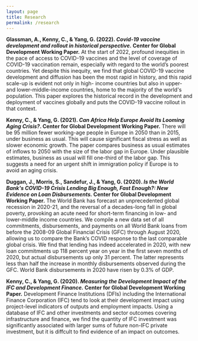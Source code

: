 ```yaml
---
layout: page
title: Research
permalink: /research
---
```


**Glassman, A., Kenny, C., & Yang, G. (2022).  *Covid-19 vaccine development and rollout in historical perspective.*  Center for Global Development Working Paper.**
At the start of 2022, profound inequities in the pace of access to COVID-19 vaccines and the level of coverage of COVID-19 vaccination remain, especially with regard to the world’s poorest countries. Yet despite this inequity, we find that global COVID-19 vaccine development and diffusion has been the most rapid in history, and this rapid scale-up is evident not only in high- income countries but also in upper- and lower-middle-income countries, home to the majority of the world's population. This paper explores the historical record in the development and deployment of vaccines globally and puts the COVID-19 vaccine rollout in that context.

**Kenny, C., & Yang, G. (2021). *Can Africa Help Europe Avoid Its Looming Aging Crisis?*. Center for Global Development Working Paper.** There will be 95 million fewer working-age people in Europe in 2050 than in 2015, under business as usual. This will cause significant fiscal stress as well as slower economic growth. The paper compares business as usual estimates of inflows to 2050 with the size of the labor gap in Europe. Under plausible estimates, business as usual will fill one-third of the labor gap. This suggests a need for an urgent shift in immigration policy if Europe is to avoid an aging crisis.

**Duggan, J., Morris, S., Sandefur, J., & Yang, G. (2020). *Is the World Bank's COVID-19 Crisis Lending Big Enough, Fast Enough?: New Evidence on Loan Disbursements.* Center for Global Development Working Paper.** The World Bank has forecast an unprecedented global recession in 2020-21, and the reversal of a decades-long fall in global poverty, provoking an acute need for short-term financing in low- and lower-middle income countries. We compile a new data set of all commitments, disbursements, and payments on all World Bank loans from before the 2008-09 Global Financial Crisis (GFC) through August 2020, allowing us to compare the Bank’s COVID response to the last comparable global crisis. We find that lending has indeed accelerated in 2020, with new loan commitments up 118 percent year on year in the first seven months of 2020, but actual disbursements up only 31 percent. The latter represents less than half the increase in monthly disbursements observed during the GFC. World Bank disbursements in 2020 have risen by 0.3% of GDP.

**Kenny, C., & Yang, G. (2020). *Measuring the Development Impact of the IFC and Development Finance.* Center for Global Development Working Paper.** Development Finance Institutions (DFIs) including the International Finance Corporation (IFC) tend to look at their development impact using project-level indicators of outputs and employment impacts. Using a database of IFC and other investments and sector outcomes covering infrastructure and finance, we find the quantity of IFC investment was significantly associated with larger sums of future non-IFC private investment, but it is diffcult to find evidence of an impact on outcomes.
